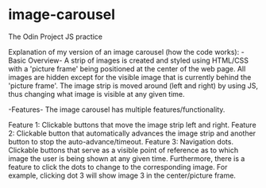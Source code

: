 # image-carousel
The Odin Project JS practice


Explanation of my version of an image carousel (how the code works):
-Basic Overview-
A strip of images is created and styled using HTML/CSS with a 'picture frame' being positioned at the center of the web page. All images are hidden except for the visible image that is currently behind the 'picture frame'. The image strip is moved around (left and right) by using JS, thus changing what image is visible at any given time. 


-Features-
The image carousel has multiple features/functionality.

Feature 1: Clickable buttons that move the image strip left and right.
Feature 2: Clickable button that automatically advances the image strip and another button to stop the auto-advance/timeout.
Feature 3: Navigation dots. Clickable buttons that serve as a visible point of reference as to which image the user is being shown at any given time. Furthermore, there is a feature to click the dots to change to the corresponding image. For example, clicking dot 3 will show image 3 in the center/picture frame. 